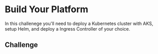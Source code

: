 # Build Your Platform
In this challenege you'll need to deploy a Kubernetes cluster with AKS, setup Helm, and deploy a Ingress Controller of your choice.

## Challenge
